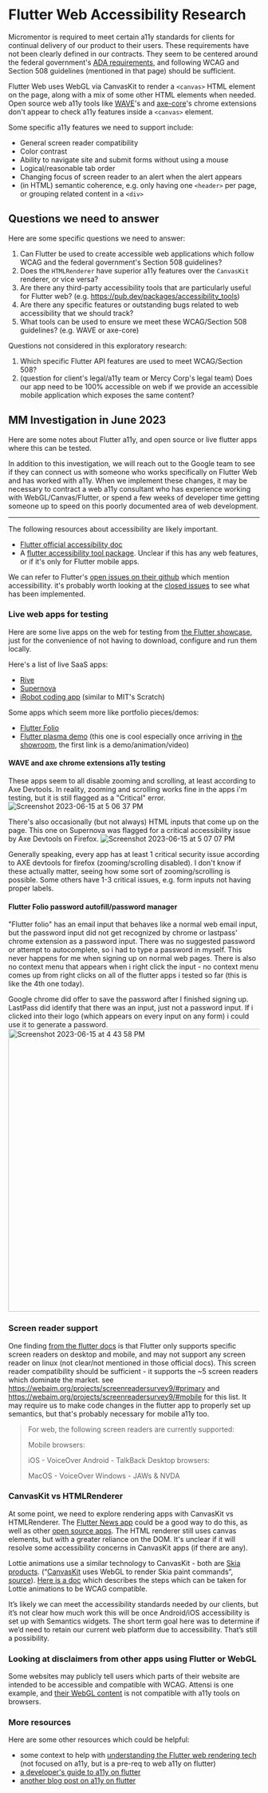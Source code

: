 # Flutter Web Accessibility Research

Micromentor is required to meet certain a11y standards for clients for continual delivery of our product to their users. These requirements have not been clearly defined in our contracts. They seem to be centered around the federal government's [ADA requirements](https://www.ada.gov/resources/web-guidance/), and following WCAG and Section 508 guidelines (mentioned in that page) should be sufficient.

Flutter Web uses WebGL via CanvasKit to render a `<canvas>` HTML element on the page, along with a mix of some other HTML elements when needed. Open source web a11y tools like [WAVE](https://chrome.google.com/webstore/detail/wave-evaluation-tool/jbbplnpkjmmeebjpijfedlgcdilocofh)'s and [axe-core](https://chrome.google.com/webstore/detail/axe-devtools-web-accessib/lhdoppojpmngadmnindnejefpokejbdd)'s chrome extensions don't appear to check a11y features inside a `<canvas>` element.

Some specific a11y features we need to support include:
- General screen reader compatibility
- Color contrast
- Ability to navigate site and submit forms without using a mouse
- Logical/reasonable tab order
- Changing focus of screen reader to an alert when the alert appears
- (in HTML) semantic coherence, e.g. only having one `<header>` per page, or grouping related content in a `<div>`

## Questions we need to answer
Here are some specific questions we need to answer:
1. Can Flutter be used to create accessible web applications which follow WCAG and the federal government's Section 508 guidelines?
2. Does the `HTMLRenderer` have superior a11y features over the `CanvasKit` renderer, or vice versa?
3. Are there any third-party accessibility tools that are particularly useful for Flutter web? (e.g. https://pub.dev/packages/accessibility_tools)
4. Are there any specific features or outstanding bugs related to web accessibility that we should track?
5. What tools can be used to ensure we meet these WCAG/Section 508 guidelines? (e.g. WAVE or axe-core)

Questions not considered in this exploratory research:
1. Which specific Flutter API features are used to meet WCAG/Section 508?
2. (question for client's legal/a11y team or Mercy Corp's legal team) Does our app need to be 100% accessible on web if we provide an accessible mobile application which exposes the same content?

## MM Investigation in June 2023

Here are some notes about Flutter a11y, and open source or live flutter apps where this can be tested.

In addition to this investigation, we will reach out to the Google team to see if they can connect us with someone who works specifically on Flutter Web and has worked with a11y. When we implement these changes, it may be necessary to contract a web a11y consultant who has experience working with WebGL/Canvas/Flutter, or spend a few weeks of developer time getting someone up to speed on this poorly documented area of web development.

--- 

The following resources about accessibility are likely important.  
- [Flutter official accessibility doc](https://docs.flutter.dev/accessibility-and-localization/accessibility)
- A [flutter accessibility tool package](https://pub.dev/packages/accessibility_tools). Unclear if this has any web features, or if it's only for Flutter mobile apps.

We can refer to Flutter's [open issues on their github](https://github.com/flutter/flutter/issues?q=is%3Aopen+label%3A%22a%3A+accessibility%22+web+sort%3Acomments-desc) which mention accessibillity. it's probably worth looking at the [closed issues](https://github.com/flutter/flutter/issues?q=is%3Aclosed+label%3A%22a%3A+accessibility%22+web+sort%3Acomments-desc+) to see what has been implemented.

### Live web apps for testing
Here are some live apps on the web for testing from [the Flutter showcase](https://flutter.dev/showcase), just for the convenience of not having to download, configure and run them locally.

Here's a list of live SaaS apps:
- [Rive](rive.app)
- [Supernova](https://cloud.supernova.io/)
- [iRobot coding app](https://code.irobot.com/#/) (similar to MIT's Scratch)

Some apps which seem more like portfolio pieces/demos:
- [Flutter Folio](https://www.flutterfolio.com/#/?)
- [Flutter plasma demo](https://flutterplasma.dev/) (this one is cool especially once arriving in [the showroom](https://flutterplasma.dev/showroom/17), the first link is a demo/animation/video)

#### WAVE and axe chrome extensions a11y testing
These apps seem to all disable zooming and scrolling, at least according to Axe Devtools. In reality, zooming and scrolling works fine in the apps i'm testing, but it is still flagged as a "Critical" error.
![Screenshot 2023-06-15 at 5 06 37 PM](https://github.com/micromentor-team/mmdata/assets/12814577/404a117f-14dc-45b4-b81f-ac2290d88484)

There's also occasionally (but not always) HTML inputs that come up on the page. This one on Supernova was flagged for a critical accessibility issue by Axe Devtools on Firefox. 
![Screenshot 2023-06-15 at 5 07 07 PM](https://github.com/micromentor-team/mmdata/assets/12814577/3b9697fa-0814-451b-ad55-fed1559b2582)

Generally speaking, every app has at least 1 critical security issue according to AXE devtools for firefox (zooming/scrolling disabled). I don't know if these actually matter, seeing how some sort of zooming/scrolling is possible. Some others have 1-3 critical issues, e.g. form inputs not having proper labels.

#### Flutter Folio password autofill/password manager
"Flutter folio" has an email input that behaves like a normal web email input, but the password input did not get recognized by chrome or lastpass' chrome extension as a password input. There was no suggested password or attempt to autocomplete, so i had to type a password in myself. This never happens for me when signing up on normal web pages. There is also no context menu that appears when i right click the input - no context menu comes up from right clicks on all of the flutter apps i tested so far (this is like the 4th one today). 

Google chrome did offer to save the password after I finished signing up. LastPass did identify that there was an input, just not a password input. If i clicked into their logo (which appears on every input on any form) i could use it to generate a password.
<img width="566" alt="Screenshot 2023-06-15 at 4 43 58 PM" src="https://github.com/micromentor-team/mmdata/assets/12814577/13bfddb3-9878-4ca4-9777-f4c210df33ba">

### Screen reader support
One finding [from the flutter docs](https://docs.flutter.dev/accessibility-and-localization/accessibility) is that Flutter only supports specific screen readers on desktop and mobile, and may not support any screen reader on linux (not clear/not mentioned in those official docs). This screen reader compatibility should be sufficient - it supports the ~5 screen readers which dominate the market. see https://webaim.org/projects/screenreadersurvey9/#primary and https://webaim.org/projects/screenreadersurvey9/#mobile for this list. It may require us to make code changes in the flutter app to properly set up semantics, but that's probably necessary for mobile a11y too. 

> For web, the following screen readers are currently supported:
> 
> Mobile browsers:
> 
> iOS - VoiceOver
> Android - TalkBack
> Desktop browsers:
> 
> MacOS - VoiceOver
> Windows - JAWs & NVDA

### CanvasKit vs HTMLRenderer

At some point, we need to explore rendering apps with CanvasKit vs HTMLRenderer. The [Flutter News app](https://flutter.dev/news) could be a good way to do this, as well as other [open source apps](https://trello.com/c/e1bOktt1/9-optional-explore-open-source-flutter-apps-to-see-best-practices). The HTML renderer still uses canvas elements, but with a greater reliance on the DOM. It's unclear if it will resolve some accessibility concerns in CanvasKit apps (if there are any).

Lottie animations use a similar technology to CanvasKit - both are [Skia products](https://skia.org/docs/user/modules/quickstart/). (“[CanvasKit](https://skia.org/docs/user/modules/canvaskit/) uses WebGL to render Skia paint commands”, [source](https://docs.flutter.dev/platform-integration/web/renderers)). [Here is a doc](https://docs.lottiefiles.com/lottie-player/components/lottie-player/wcag-2.0-aa) which describes the steps which can be taken for Lottie animations to be WCAG compatible.

It’s likely we can meet the accessibility standards needed by our clients, but it’s not clear how much work this will be once Android/iOS accessibility is set up with Semantics widgets. The short term goal here was to determine if we’d need to retain our current web platform due to accessibility. That’s still a possibility.

### Looking at disclaimers from other apps using Flutter or WebGL

Some websites may publicly tell users which parts of their website are intended to be accessible and compatible with WCAG. Attensi is one example, and [their WebGL content](https://legal.attensi.com/accessibility_statement.html) is not compatible with a11y tools on browsers.

### More resources
Here are some other resources which could be helpful:
- some context to help with [understanding the Flutter web rendering tech](https://medium.com/bina-nusantara-it-division/flutter-web-renderers-which-one-should-i-use-html-or-canvaskit-renderer-b295e6bc995b) (not focused on a11y, but is a pre-req to web a11y on flutter)
- [a developer's guide to a11y on flutter](https://theappbusiness.github.io/accessibility-guidelines/guidelines/1.3.1.html#guidance-for-flutter)
- [another blog post on a11y on flutter](https://medium.com/bancolombia-tech/accessibility-in-flutter-is-it-a-difficult-task-how-can-you-implement-it-1aea5da0c950)
